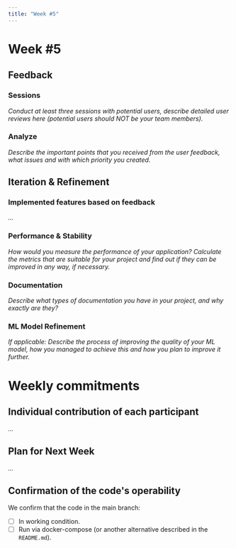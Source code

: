 ```yaml
---
title: "Week #5"
---
```


# **Week #5**

## Feedback

### Sessions

*Conduct at least three sessions with potential users, describe detailed user reviews here (potential users should NOT be your team members).*

### Analyze

*Describe the important points that you received from the user feedback, what issues and with which priority you created.*

## Iteration & Refinement

### Implemented features based on feedback

*...*

### Performance & Stability

*How would you measure the performance of your application? Calculate the metrics that are suitable for your project and find out if they can be improved in any way, if necessary.*

### Documentation

*Describe what types of documentation you have in your project, and why exactly are they?*

### ML Model Refinement

*If applicable: Describe the process of improving the quality of your ML model, how you managed to achieve this and how you plan to improve it further.*

# Weekly commitments

## Individual contribution of each participant

*...*

## Plan for Next Week

*...*

## Confirmation of the code's operability

We confirm that the code in the main branch:
- [ ] In working condition.
- [ ] Run via docker-compose (or another alternative described in the `README.md`).